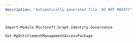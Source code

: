 ```yaml
---
description: "Automatically generated file. DO NOT MODIFY"
---
```


```powershellv1

Import-Module Microsoft.Graph.Identity.Governance

Get-MgEntitlementManagementAccessPackage

```